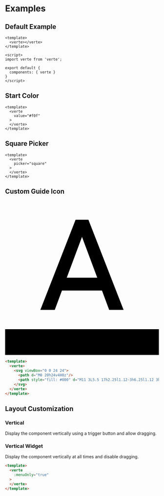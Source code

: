 # Examples

## Default Example

<verte-demo></verte-demo>

```vue
<template>
  <verte></verte>
</template>

<script>
import verte from 'verte';

export default {
  components: { verte }
}
</script>
```

## Start Color

<verte-demo value="#f0f"></verte-demo>

```vue {3}
<template>
  <verte
    value="#f0f"
  >
  </verte>
</template>
```

## Square Picker

<verte-demo picker="square"></verte-demo>

```vue {3}
<template>
  <verte
    picker="square"
  >
  </verte>
</template>
```

## Custom Guide Icon

<verte-demo value="#f0f">
  <svg viewBox="0 0 24 24">
    <path d="M0 20h24v4H0z"/>
    <path style="fill: #000" d="M11 3L5.5 17h2.25l1.12-3h6.25l1.12 3h2.25L13 3h-2zm-1.38 9L12 5.67 14.38 12H9.62z"/>
  </svg>
</verte-demo>

```html
<template>
  <verte>
    <svg viewBox="0 0 24 24">
      <path d="M0 20h24v4H0z"/>
      <path style="fill: #000" d="M11 3L5.5 17h2.25l1.12-3h6.25l1.12 3h2.25L13 3h-2zm-1.38 9L12 5.67 14.38 12H9.62z"/>
    </svg>
  </verte>
</template>
```

## Layout Customization

### Vertical

Display the component vertically using a trigger button and allow dragging.

<verte-demo value="#f0f" display="vertical" :draggable="true"></verte-demo>

### Vertical Widget

Display the component vertically at all times and disable dragging.

<verte-demo value="#f0f" display="vertical-widget" :draggable="false"></verte-demo>

```html
<template>
  <verte
    :menuOnly="true"
  >
  </verte>
</template>
```


<style>
.verte__menu {
  z-index: 15;
}
.verte {
  margin-top: 10px;
}
</style>